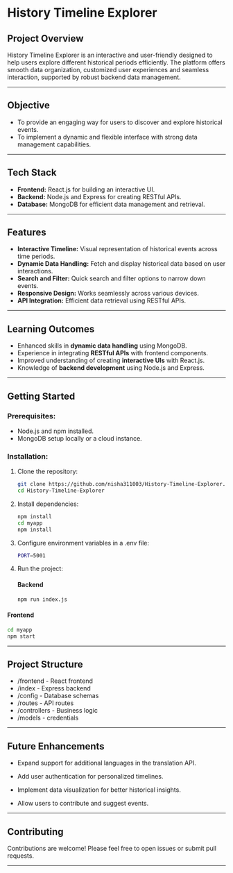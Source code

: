 # History Timeline Explorer

## Project Overview
History Timeline Explorer is an interactive and user-friendly designed to help users explore different historical periods efficiently. The platform offers smooth data organization, customized user experiences and seamless interaction, supported by robust backend data management.

---

## Objective
- To provide an engaging way for users to discover and explore historical events.
- To implement a dynamic and flexible interface with strong data management capabilities.

---

## Tech Stack
- **Frontend:** React.js for building an interactive UI.
- **Backend:** Node.js and Express for creating RESTful APIs.
- **Database:** MongoDB for efficient data management and retrieval.

---

## Features
- **Interactive Timeline:** Visual representation of historical events across time periods.
- **Dynamic Data Handling:** Fetch and display historical data based on user interactions.
- **Search and Filter:** Quick search and filter options to narrow down events.
- **Responsive Design:** Works seamlessly across various devices.
- **API Integration:** Efficient data retrieval using RESTful APIs.

---

## Learning Outcomes
- Enhanced skills in **dynamic data handling** using MongoDB.
- Experience in integrating **RESTful APIs** with frontend components.
- Improved understanding of creating **interactive UIs** with React.js.
- Knowledge of **backend development** using Node.js and Express.

---

## Getting Started

### Prerequisites:
- Node.js and npm installed.
- MongoDB setup locally or a cloud instance.

### Installation:
1. Clone the repository:
   ```bash
   git clone https://github.com/nisha311003/History-Timeline-Explorer.git
   cd History-Timeline-Explorer
   ```
2. Install dependencies:
   ```bash
   npm install
   cd myapp
   npm install
   ```
3. Configure environment variables in a .env file:
   ```bash
   PORT=5001
   ```
4. Run the project:
   #### Backend
   ```bash
   npm run index.js
   ```
#### Frontend
```bash
cd myapp
npm start
```

---

## Project Structure
- /frontend - React frontend
- /index - Express backend
- /config - Database schemas
- /routes - API routes
- /controllers - Business logic
- /models - credentials

---

## Future Enhancements
- Expand support for additional languages in the translation API.

- Add user authentication for personalized timelines.

- Implement data visualization for better historical insights.

- Allow users to contribute and suggest events.

---

## Contributing
Contributions are welcome! Please feel free to open issues or submit pull requests.

---

